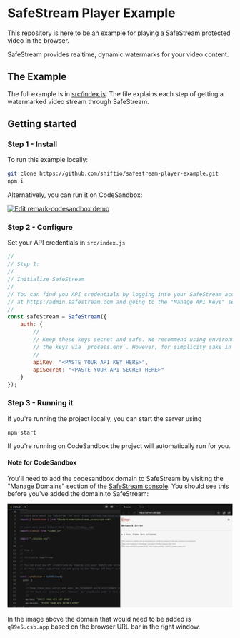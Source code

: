 # SafeStream Player Example

This repository is here to be an example for playing a SafeStream protected video in the browser.

SafeStream provides realtime, dynamic watermarks for your video content.

## The Example

The full example is in [src/index.js](src/index.js). The file explains each step of getting a watermarked video stream through SafeStream.

## Getting started

### Step 1 - Install

To run this example locally:

```bash
git clone https://github.com/shiftio/safestream-player-example.git
npm i
```

Alternatively, you can run it on CodeSandbox:

[![Edit remark-codesandbox demo](https://codesandbox.io/static/img/play-codesandbox.svg)](https://codesandbox.io/s/safestream-player-example-65g1i)

### Step 2 - Configure
Set your API credentials in `src/index.js`

```javascript
//
// Step 1:
//
// Initialize SafeStream
//
// You can find you API credentials by logging into your SafeStream account 
// at https:/admin.safestream.com and going to the "Manage API Keys" section
//
const safeStream = SafeStream({
    auth: {
        //
        // Keep these keys secret and safe. We recommend using environment variables and accessing 
        // the keys via `process.env`. However, for simplicity sake in this example, we've hard coded them.
        //
        apiKey: "<PASTE YOUR API KEY HERE>",
        apiSecret: "<PASTE YOUR API SECRET HERE>"
    }
});
```

### Step 3 - Running it

If you're running the project locally, you can start the server using

```bash
npm start
```

If you're running on CodeSandbox the project will automatically run for you. 

#### Note for CodeSandbox
You'll need to add the codesandbox domain to SafeStream by visiting the "Manage Domains" section of the [SafeStream console](https://admin.safestream.com). You should see this before you've added the domain to SafeStream:

![Image of CodeSandox before Domain has been added to SafeStream](static/code-sandbox-network-error.png)

In the image above the domain that would need to be added is `q99e5.csb.app` based on the browser URL bar in the right window.



